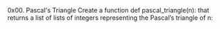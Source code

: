 0x00. Pascal's Triangle
Create a function def pascal_triangle(n): that returns a list of lists of integers representing the Pascal’s triangle of n:

